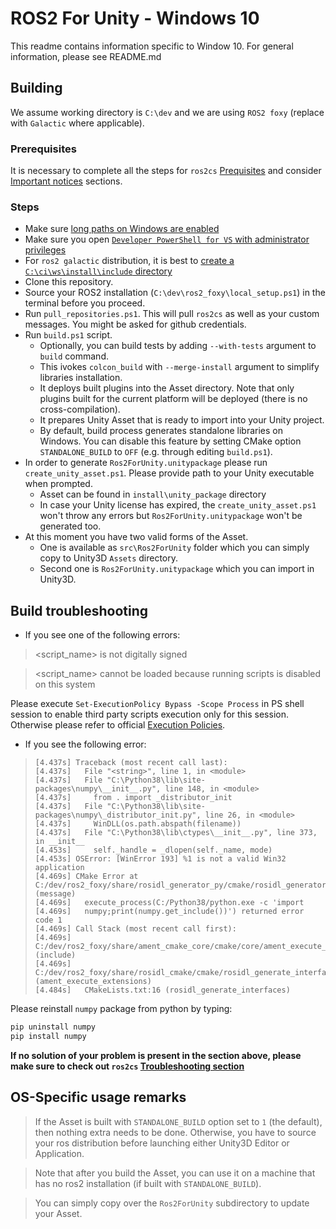 # ROS2 For Unity - Windows 10

This readme contains information specific to Window 10. For general information, please see README.md

## Building

We assume working directory is `C:\dev` and we are using `ROS2 foxy` (replace with `Galactic` where applicable).

### Prerequisites

It is necessary to complete all the steps for `ros2cs` [Prequisites](https://github.com/RobotecAI/ros2cs/blob/master/README-WINDOWS.md#prequisites) and consider [Important notices](https://github.com/RobotecAI/ros2cs/blob/master/README-WINDOWS.md#important-notices) sections.

### Steps

* Make sure [long paths on Windows are enabled](https://github.com/RobotecAI/ros2cs/blob/master/README-WINDOWS.md#important-notices)
* Make sure you open [`Developer PowerShell for VS` with administrator privileges](https://github.com/RobotecAI/ros2cs/blob/master/README-WINDOWS.md#important-notices)
* For `ros2 galactic` distribution, it is best to [create a `C:\ci\ws\install\include` directory](https://github.com/RobotecAI/ros2cs/blob/master/README-WINDOWS.md#important-notices)
* Clone this repository.
* Source your ROS2 installation (`C:\dev\ros2_foxy\local_setup.ps1`) in the terminal before you proceed.
* Run `pull_repositories.ps1`. This will pull `ros2cs` as well as your custom messages. You might be asked for github credentials.
* Run `build.ps1` script.
  * Optionally, you can build tests by adding `--with-tests` argument to `build` command.
  * This ivokes `colcon_build` with `--merge-install` argument to simplify libraries installation.
  * It deploys built plugins into the Asset directory. Note that only plugins built for the current platform will be deployed (there is no cross-compilation).
  * It prepares Unity Asset that is ready to import into your Unity project.
  * By default, build process generates standalone libraries on Windows.
      You can disable this feature by setting CMake option `STANDALONE_BUILD` to `OFF` (e.g. through editing `build.ps1`).
* In order to generate `Ros2ForUnity.unitypackage` please run `create_unity_asset.ps1`. Please provide path to your Unity executable when prompted.
  * Asset can be found in `install\unity_package` directory
  * In case your Unity license has expired, the `create_unity_asset.ps1` won't throw any errors but `Ros2ForUnity.unitypackage` won't be generated too.
* At this moment you have two valid forms of the Asset.
  * One is available as `src\Ros2ForUnity` folder which you can simply copy to Unity3D `Assets` directory.
  * Second one is `Ros2ForUnity.unitypackage` which you can import in Unity3D.

## Build troubleshooting

- If you see one of the following errors:
><script_name> is not digitally signed

><script_name> cannot be loaded because running scripts is disabled on this system

Please execute `Set-ExecutionPolicy Bypass -Scope Process` in PS shell session to enable third party scripts execution only for this session. Otherwise please refer to official [Execution Policies](https://docs.microsoft.com/en-us/powershell/module/microsoft.powershell.core/about/about_execution_policies?view=powershell-7.1).

- If you see the following error:
>     [4.437s] Traceback (most recent call last):
>     [4.437s]   File "<string>", line 1, in <module>
>     [4.437s]   File "C:\Python38\lib\site-packages\numpy\__init__.py", line 148, in <module>
>     [4.437s]     from . import _distributor_init
>     [4.437s]   File "C:\Python38\lib\site-packages\numpy\_distributor_init.py", line 26, in <module>
>     [4.437s]     WinDLL(os.path.abspath(filename))
>     [4.437s]   File "C:\Python38\lib\ctypes\__init__.py", line 373, in __init__
>     [4.453s]     self._handle = _dlopen(self._name, mode)
>     [4.453s] OSError: [WinError 193] %1 is not a valid Win32 application
>     [4.469s] CMake Error at C:/dev/ros2_foxy/share/rosidl_generator_py/cmake/rosidl_generator_py_generate_interfaces.cmake:213 (message)
>     [4.469s]   execute_process(C:/Python38/python.exe -c 'import
>     [4.469s]   numpy;print(numpy.get_include())') returned error code 1
>     [4.469s] Call Stack (most recent call first):
>     [4.469s]   C:/dev/ros2_foxy/share/ament_cmake_core/cmake/core/ament_execute_extensions.cmake:48 (include)
>     [4.469s]   C:/dev/ros2_foxy/share/rosidl_cmake/cmake/rosidl_generate_interfaces.cmake:286 (ament_execute_extensions)
>     [4.484s]   CMakeLists.txt:16 (rosidl_generate_interfaces)
Please reinstall `numpy` package from python by typing:
```bash
pip uninstall numpy
pip install numpy
```

**If no solution of your problem is present in the section above, please make sure to check out `ros2cs` [Troubleshooting section](https://github.com/RobotecAI/ros2cs/blob/master/README-WINDOWS.md#troubleshooting)**

## OS-Specific usage remarks

> If the Asset is built with `STANDALONE_BUILD` option set to `1` (the default), then nothing extra needs to be done.
Otherwise, you have to source your ros distribution before launching either Unity3D Editor or Application.

> Note that after you build the Asset, you can use it on a machine that has no ros2 installation (if built with `STANDALONE_BUILD`).

> You can simply copy over the `Ros2ForUnity` subdirectory to update your Asset.
